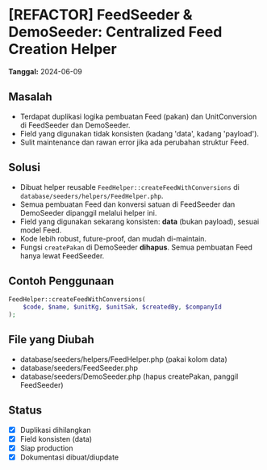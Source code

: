 # [REFACTOR] FeedSeeder & DemoSeeder: Centralized Feed Creation Helper

**Tanggal:** 2024-06-09

## Masalah

-   Terdapat duplikasi logika pembuatan Feed (pakan) dan UnitConversion di FeedSeeder dan DemoSeeder.
-   Field yang digunakan tidak konsisten (kadang 'data', kadang 'payload').
-   Sulit maintenance dan rawan error jika ada perubahan struktur Feed.

## Solusi

-   Dibuat helper reusable `FeedHelper::createFeedWithConversions` di `database/seeders/helpers/FeedHelper.php`.
-   Semua pembuatan Feed dan konversi satuan di FeedSeeder dan DemoSeeder dipanggil melalui helper ini.
-   Field yang digunakan sekarang konsisten: **data** (bukan payload), sesuai model Feed.
-   Kode lebih robust, future-proof, dan mudah di-maintain.
-   Fungsi `createPakan` di DemoSeeder **dihapus**. Semua pembuatan Feed hanya lewat FeedSeeder.

## Contoh Penggunaan

```php
FeedHelper::createFeedWithConversions(
    $code, $name, $unitKg, $unitSak, $createdBy, $companyId
);
```

## File yang Diubah

-   database/seeders/helpers/FeedHelper.php (pakai kolom data)
-   database/seeders/FeedSeeder.php
-   database/seeders/DemoSeeder.php (hapus createPakan, panggil FeedSeeder)

## Status

-   [x] Duplikasi dihilangkan
-   [x] Field konsisten (data)
-   [x] Siap production
-   [x] Dokumentasi dibuat/diupdate

